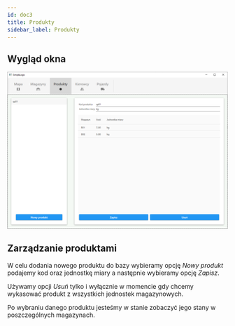 ```yaml
---
id: doc3
title: Produkty
sidebar_label: Produkty
---
```


## Wygląd okna

![alt-text](/docs/assets/okno_produkty.png)

## Zarządzanie produktami

W celu dodania nowego produktu do bazy wybieramy opcję <i>Nowy produkt</i> podajemy kod oraz jednostkę miary a następnie wybieramy opcję <i>Zapisz</i>.

Używamy opcji <i>Usuń</i> tylko i wyłącznie w momencie gdy chcemy wykasować produkt z wszystkich jednostek magazynowych.

Po wybraniu danego produktu jesteśmy w stanie zobaczyć jego stany w poszczególnych magazynach.